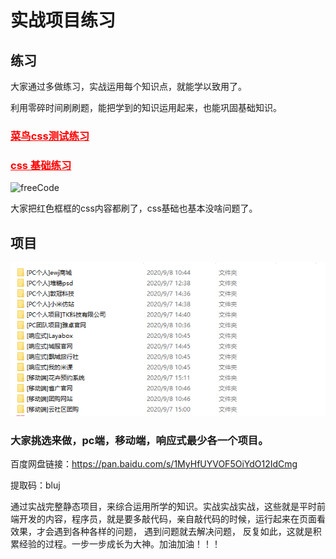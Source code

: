 # 实战项目练习

## 练习

大家通过多做练习，实战运用每个知识点，就能学以致用了。

利用零碎时间刷刷题，能把学到的知识运用起来，也能巩固基础知识。

### <a href="https://www.runoob.com/quiz/css-quiz.html" target="_blank" style="color:red">菜鸟css测试练习</a>

### <a href="https://learn.freecodecamp.one/" target="_blank" style="color:red">css 基础练习</a>

![freeCode](../assets/freeCode.png)

大家把红色框框的css内容都刷了，css基础也基本没啥问题了。

## 项目

<img src="./img/project.png" class="zoom-custom-imgs" />

### 大家挑选来做，pc端，移动端，响应式最少各一个项目。

百度网盘链接：https://pan.baidu.com/s/1MyHfUYVOF5OiYdO12IdCmg 

提取码：bluj

通过实战完整静态项目，来综合运用所学的知识。实战实战实战，这些就是平时前端开发的内容，程序员，就是要多敲代码，亲自敲代码的时候，运行起来在页面看效果，才会遇到各种各样的问题， 遇到问题就去解决问题， 反复如此，这就是积累经验的过程。一步一步成长为大神。加油加油！！！